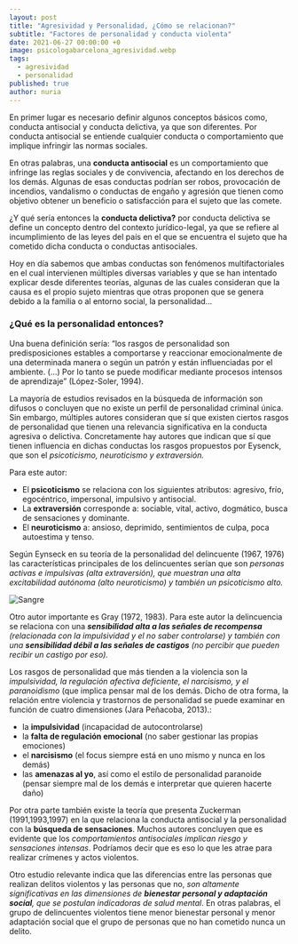 ```yaml
---
layout: post
title: "Agresividad y Personalidad, ¿Cómo se relacionan?"
subtitle: "Factores de personalidad y conducta violenta"
date: 2021-06-27 00:00:00 +0
image: psicologabarcelona_agresividad.webp
tags:
  - agresividad
  - personalidad
published: true
author: nuria
---
```


En primer lugar es necesario definir algunos conceptos básicos como, conducta antisocial y conducta delictiva, ya que son diferentes. Por conducta antisocial se entiende cualquier conducta o comportamiento que implique infringir las normas sociales. 

<!-- more -->

En otras palabras, una **conducta antisocial** es un comportamiento que infringe las reglas sociales y de convivencia, afectando en los derechos de los demás.  Algunas de esas conductas podrían ser robos, provocación de incendios, vandalismo o conductas de engaño y agresión que tienen como objetivo obtener un beneficio o satisfacción para el sujeto que las comete.

¿Y qué sería entonces la **conducta delictiva?** por conducta delictiva se define un concepto dentro del contexto jurídico-legal, ya que se refiere al incumplimiento de las leyes del país en el que se encuentra el sujeto que ha cometido dicha conducta o conductas antisociales.  

Hoy en día sabemos que ambas conductas son fenómenos multifactoriales en el cual intervienen múltiples diversas variables y que se han intentado explicar desde diferentes teorías, algunas de las cuales consideran que la causa es el propio sujeto mientras que otras proponen que se genera debido a la familia o al entorno social, la personalidad…

### ¿Qué es la personalidad entonces? 

Una buena definición sería: “los rasgos de personalidad son predisposiciones estables a comportarse y reaccionar emocionalmente de una determinada manera o según un patrón y están influenciadas por el ambiente. (...) Por lo tanto se puede modificar mediante procesos intensos de aprendizaje”  (López-Soler, 1994).

La mayoría de estudios revisados en la búsqueda de información son difusos o concluyen que no existe un perfil de personalidad criminal única. Sin embargo, múltiples autores consideran que sí que existen ciertos rasgos de personalidad que tienen una relevancia significativa en la conducta agresiva o delictiva. Concretamente hay autores que indican que sí que tienen influencia en dichas conductas los rasgos propuestos por Eysenck, que son el *psicoticismo, neuroticismo y extraversión.*

Para este autor:
- El **psicoticismo** se relaciona con los siguientes atributos: agresivo, frío, egocéntrico, impersonal, impulsivo y antisocial. 
- La **extraversión** corresponde a: sociable, vital, activo, dogmático, busca de sensaciones y  dominante.  
- El **neuroticismo** a: ansioso, deprimido, sentimientos de culpa, poca autoestima y tenso.

Según Eynseck en su teoría de la personalidad del delincuente (1967, 1976) las características principales de los delincuentes serían que son *personas activas e impulsivas (alta extraversión), que muestran una alta excitabilidad autónoma (alto neuroticismo) y también un psicoticismo alto.*

![Sangre](https://cdn.pixabay.com/photo/2014/08/22/21/45/child-424772_960_720.webp)

 Otro autor importante es  Gray (1972, 1983). Para este autor la delincuencia se relaciona con una ***sensibilidad alta a las señales de recompensa** (relacionada con la impulsividad y el no saber controlarse) y también con una **sensibilidad débil a las señales de castigos** (no percibir que pueden recibir un castigo por eso).*

 Los rasgos de personalidad que más tienden a la violencia son la *impulsividad, la regulación afectiva deficiente, el narcisismo, y el paranoidismo* (que implica pensar mal de los demás. Dicho de otra forma, la relación entre violencia y trastornos de personalidad se puede examinar en función de cuatro dimensiones (Jara Peñacoba, 2013).: 
 - la **impulsividad** (incapacidad de autocontrolarse)
 - la **falta de regulación emocional** (no saber gestionar las propias emociones)
 - el **narcisismo** (el focus siempre está en uno mismo y nunca en los demás) 
 - las **amenazas al yo**, así como el estilo de personalidad paranoide (pensar siempre mal de los demás e interpretar que quieren hacerte daño) 


 Por otra parte también existe la teoría que presenta Zuckerman (1991,1993,1997) en la que relaciona la conducta antisocial y la personalidad con la **búsqueda de sensaciones**. Muchos autores concluyen que es evidente que los *comportamientos antisociales implican riesgo y sensaciones intensas*. Podríamos decir que es eso lo que les atrae para realizar crímenes y actos violentos.

 Otro estudio relevante indica que las diferencias entre las personas que realizan delitos violentos y las personas que no, *son altamente significativas en las dimensiones de **bienestar personal y adaptación social**, que se postulan indicadoras de salud mental*. En otras palabras, el grupo de delincuentes violentos tiene menor bienestar personal y menor adaptación social que el grupo de personas que no han cometido nunca un delito.